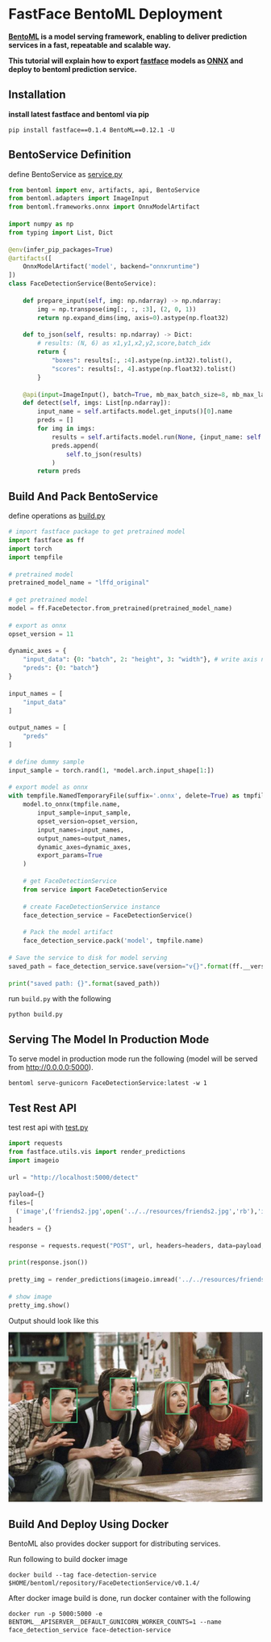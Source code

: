 # FastFace BentoML Deployment

**[BentoML](https://www.bentoml.ai/) is a model serving framework, enabling to deliver prediction services in a fast, repeatable and scalable way.<br>**

**This tutorial will explain how to export [fastface](<(https://github.com/borhanMorphy/light-face-detection)>) models as [ONNX](https://onnx.ai/) and deploy to bentoml prediction service.**

## Installation

**install latest fastface and bentoml via pip**

```
pip install fastface==0.1.4 BentoML==0.12.1 -U
```

## BentoService Definition

define BentoService as [service.py](./service.py)

```python
from bentoml import env, artifacts, api, BentoService
from bentoml.adapters import ImageInput
from bentoml.frameworks.onnx import OnnxModelArtifact

import numpy as np
from typing import List, Dict

@env(infer_pip_packages=True)
@artifacts([
    OnnxModelArtifact('model', backend="onnxruntime")
])
class FaceDetectionService(BentoService):

    def prepare_input(self, img: np.ndarray) -> np.ndarray:
        img = np.transpose(img[:, :, :3], (2, 0, 1))
        return np.expand_dims(img, axis=0).astype(np.float32)

    def to_json(self, results: np.ndarray) -> Dict:
        # results: (N, 6) as x1,y1,x2,y2,score,batch_idx
        return {
            "boxes": results[:, :4].astype(np.int32).tolist(),
            "scores": results[:, 4].astype(np.float32).tolist()
        }

    @api(input=ImageInput(), batch=True, mb_max_batch_size=8, mb_max_latency=1000)
    def detect(self, imgs: List[np.ndarray]):
        input_name = self.artifacts.model.get_inputs()[0].name
        preds = []
        for img in imgs:
            results = self.artifacts.model.run(None, {input_name: self.prepare_input(img) })[0]
            preds.append(
                self.to_json(results)
            )
        return preds
```

## Build And Pack BentoService

define operations as [build.py](./build.py)

```python
# import fastface package to get pretrained model
import fastface as ff
import torch
import tempfile

# pretrained model
pretrained_model_name = "lffd_original"

# get pretrained model
model = ff.FaceDetector.from_pretrained(pretrained_model_name)

# export as onnx
opset_version = 11

dynamic_axes = {
    "input_data": {0: "batch", 2: "height", 3: "width"}, # write axis names
    "preds": {0: "batch"}
}

input_names = [
    "input_data"
]

output_names = [
    "preds"
]

# define dummy sample
input_sample = torch.rand(1, *model.arch.input_shape[1:])

# export model as onnx
with tempfile.NamedTemporaryFile(suffix='.onnx', delete=True) as tmpfile:
    model.to_onnx(tmpfile.name,
        input_sample=input_sample,
        opset_version=opset_version,
        input_names=input_names,
        output_names=output_names,
        dynamic_axes=dynamic_axes,
        export_params=True
    )

    # get FaceDetectionService
    from service import FaceDetectionService

    # create FaceDetectionService instance
    face_detection_service = FaceDetectionService()

    # Pack the model artifact
    face_detection_service.pack('model', tmpfile.name)

# Save the service to disk for model serving
saved_path = face_detection_service.save(version="v{}".format(ff.__version__))

print("saved path: {}".format(saved_path))
```

run `build.py` with the following

```
python build.py
```

## Serving The Model In Production Mode

To serve model in production mode run the following (model will be served from http://0.0.0.0:5000).

```
bentoml serve-gunicorn FaceDetectionService:latest -w 1
```

## Test Rest API

test rest api with [test.py](./test.py)

```python
import requests
from fastface.utils.vis import render_predictions
import imageio

url = "http://localhost:5000/detect"

payload={}
files=[
  ('image',('friends2.jpg',open('../../resources/friends2.jpg','rb'),'image/jpeg'))
]
headers = {}

response = requests.request("POST", url, headers=headers, data=payload, files=files)

print(response.json())

pretty_img = render_predictions(imageio.imread('../../resources/friends2.jpg'), response.json())

# show image
pretty_img.show()
```

Output should look like this<br>

![alt text](../../resources/friends2.jpg)

## Build And Deploy Using Docker

BentoML also provides docker support for distributing services.<br>

Run following to build docker image

```
docker build --tag face-detection-service $HOME/bentoml/repository/FaceDetectionService/v0.1.4/
```

After docker image build is done, run docker container with the following

```
docker run -p 5000:5000 -e BENTOML__APISERVER__DEFAULT_GUNICORN_WORKER_COUNTS=1 --name face_detection_service face-detection-service
```
